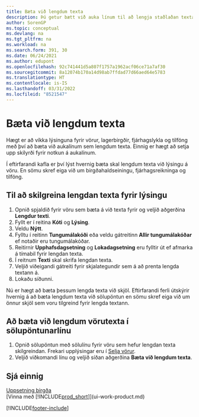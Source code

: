```yaml
---
title: Bæta við lengdum texta
description: Þú getur bætt við auka línum til að lengja staðlaðan texta sem lýsir vöru, fjárhagsreikningi og öðrum gögnum.
author: SorenGP
ms.topic: conceptual
ms.devlang: na
ms.tgt_pltfrm: na
ms.workload: na
ms.search.form: 391, 30
ms.date: 06/24/2021
ms.author: edupont
ms.openlocfilehash: 92c741441d5a807f1757a1962acf06ce71a7af30
ms.sourcegitcommit: 8a12074b170a14d98ab7ffdad77d66aed64e5783
ms.translationtype: HT
ms.contentlocale: is-IS
ms.lasthandoff: 03/31/2022
ms.locfileid: "8521547"
---
```

# <a name="add-extended-text"></a>Bæta við lengdum texta

Hægt er að víkka lýsinguna fyrir vörur, lagerbirgðir, fjárhagslykla og tilföng með því að bæta við aukalínum sem lengdum texta. Einnig er hægt að setja upp skilyrði fyrir notkun á aukalínum.  

Í eftirfarandi kafla er því lýst hvernig bæta skal lengdum texta við lýsingu á vöru. En sömu skref eiga við um birgðahaldseiningu, fjárhagsreikninga og tilföng.  

## <a name="to-define-extended-text-for-an-description"></a>Til að skilgreina lengdan texta fyrir lýsingu

1. Opnið spjaldið fyrir vöru sem bæta á við texta fyrir og veljið aðgerðina **Lengdur texti**.
2. Fyllt er í reitina **Kóti** og **Lýsing**.
3. Veldu **Nýtt**.
4. Fylltu í reitinn **Tungumálakóði** eða veldu gátreitinn **Allir tungumálakóðar** ef notaðir eru tungumálakóðar.
5. Reitirnir **Upphafsdagsetning** og **Lokadagsetning** eru fylltir út ef afmarka á tímabil fyrir lengdan texta.
6. Í reitnum **Texti** skal skrifa lengdan texta.
7. Veljið viðeigandi gátreiti fyrir skjalategundir sem á að prenta lengda textann á.
8. Lokaðu síðunni.

Nú er hægt að bæta þessum lengda texta við skjöl. Eftirfarandi ferli útskýrir hvernig á að bæta lengdum texta við sölupöntun en sömu skref eiga við um önnur skjöl sem voru tilgreind fyrir lengda textann.  

## <a name="to-add-an-extended-item-text-on-a-sales-order-line"></a>Að bæta við lengdum vörutexta í sölupöntunarlínu

1. Opnið sölupöntun með sölulínu fyrir vöru sem hefur lengdan texta skilgreindan. Frekari upplýsingar eru í [Selja vörur](sales-how-sell-products.md).
2. Veljið viðkomandi línu og veljið síðan aðgerðina **Bæta við lengdum texta**.

## <a name="see-also"></a>Sjá einnig

[Uppsetning birgða](inventory-setup-inventory.md)  
[Vinna með [!INCLUDE[prod_short](includes/prod_short.md)]](ui-work-product.md)


[!INCLUDE[footer-include](includes/footer-banner.md)]